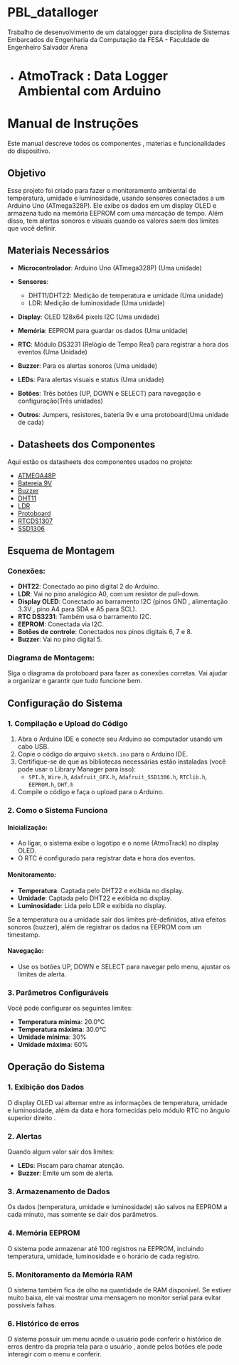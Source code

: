 # PBL_datalloger
Trabalho de desenvolvimento de um datalogger para disciplina de Sistemas Embarcados de Engenharia da Computação da FESA - Faculdade de Engenheiro Salvador Arena
- # AtmoTrack : Data Logger Ambiental com Arduino

# Manual de Instruções 

Este manual descreve todos os componentes , materias e funcionalidades do dispositivo.

## Objetivo

Esse projeto foi criado para fazer o monitoramento ambiental de temperatura, umidade e luminosidade, usando sensores conectados a um Arduino Uno (ATmega328P). Ele exibe os dados em um display OLED e armazena tudo na memória EEPROM com uma marcação de tempo. Além disso, tem alertas sonoros e visuais quando os valores saem dos limites que você definir.

## Materiais Necessários

- **Microcontrolador**: Arduino Uno (ATmega328P) (Uma unidade)
- **Sensores**:
  - DHT11/DHT22: Medição de temperatura e umidade (Uma unidade)
  - LDR: Medição de luminosidade (Uma unidade)
- **Display**: OLED 128x64 pixels I2C (Uma unidade)
- **Memória**: EEPROM para guardar os dados (Uma unidade)
- **RTC**: Módulo DS3231 (Relógio de Tempo Real) para registrar a hora dos eventos (Uma Unidade)
- **Buzzer**: Para os alertas sonoros (Uma unidade)
- **LEDs**: Para alertas visuais e status (Uma unidade) 
- **Botões**: Três botões (UP, DOWN e SELECT) para navegação e configuração(Três unidades)
- **Outros**: Jumpers, resistores, bateria 9v e uma protoboard(Uma unidade de cada)
  
- ## Datasheets dos Componentes

Aqui estão os datasheets dos componentes usados no projeto:

- [ATMEGA48P](Datasheets/Datasheet-ATMEGA48P.PDF)
- [Batereia 9V](Datasheets/Datasheet-Bateria9V.pdf)
- [Buzzer](Datasheets/Datasheet-Buzzer.pdf)
- [DHT11](Datasheets/Datasheet-DHT11.PDF)
- [LDR](Datasheets/Datasheet-LDR.pdf)
- [Protoboard](Datasheets/Datasheet-Protoboard.pdf)
- [RTCDS1307](Datasheets/Datasheet-RTCDS1307.PDF)
- [SSD1306](Datasheets/Datasheet-SSD1306.PDF)

## Esquema de Montagem

### Conexões:

- **DHT22**: Conectado ao pino digital 2 do Arduino.
- **LDR**: Vai no pino analógico A0, com um resistor de pull-down.
- **Display OLED**: Conectado ao barramento I2C (pinos GND , alimentação 3.3V , pino A4 para SDA e A5 para SCL).
- **RTC DS3231**: Também usa o barramento I2C.
- **EEPROM**: Conectada via I2C.
- **Botões de controle**: Conectados nos pinos digitais 6, 7 e 8.
- **Buzzer**: Vai no pino digital 5.

### Diagrama de Montagem:

Siga o diagrama da protoboard para fazer as conexões corretas. Vai ajudar a organizar e garantir que tudo funcione bem.

## Configuração do Sistema

### 1. Compilação e Upload do Código

1. Abra o Arduino IDE e conecte seu Arduino ao computador usando um cabo USB.
2. Copie o código do arquivo `sketch.ino` para o Arduino IDE.
3. Certifique-se de que as bibliotecas necessárias estão instaladas (você pode usar o Library Manager para isso):
   - `SPI.h`, `Wire.h`, `Adafruit_GFX.h`, `Adafruit_SSD1306.h`, `RTClib.h`, `EEPROM.h`, `DHT.h`
4. Compile o código e faça o upload para o Arduino.

### 2. Como o Sistema Funciona

#### Inicialização:

- Ao ligar, o sistema exibe o logotipo e o nome (AtmoTrack) no display OLED.
- O RTC é configurado para registrar data e hora dos eventos.

#### Monitoramento:

- **Temperatura**: Captada pelo DHT22 e exibida no display.
- **Umidade**: Captada pelo DHT22 e exibida no display.
- **Luminosidade**: Lida pelo LDR e exibida no display.

Se a temperatura ou a umidade sair dos limites pré-definidos, ativa efeitos sonoros (buzzer), além de registrar os dados na EEPROM com um timestamp.

#### Navegação:

- Use os botões UP, DOWN e SELECT para navegar pelo  menu,  ajustar os limites de alerta.

### 3. Parâmetros Configuráveis

Você pode configurar os seguintes limites:

- **Temperatura mínima**: 20.0°C
- **Temperatura máxima**: 30.0°C
- **Umidade mínima**: 30%
- **Umidade máxima**: 60%

## Operação do Sistema

### 1. Exibição dos Dados

O display OLED vai alternar entre as informações de temperatura, umidade e luminosidade, além da data e hora fornecidas pelo módulo RTC no ângulo superior direito .

### 2. Alertas

Quando algum valor sair dos limites:

- **LEDs**: Piscam para chamar atenção.
- **Buzzer**: Emite um som de alerta.

### 3. Armazenamento de Dados

Os dados (temperatura, umidade e luminosidade) são salvos na EEPROM a cada minuto, mas somente se dair dos parâmetros.

### 4. Memória EEPROM

O sistema pode armazenar até 100 registros na EEPROM, incluindo temperatura, umidade, luminosidade e o horário de cada registro.

### 5. Monitoramento da Memória RAM

O sistema também fica de olho na quantidade de RAM disponível. Se estiver muito baixa, ele vai mostrar uma mensagem no monitor serial para evitar possíveis falhas.

### 6. Histórico de erros

O sistema possuir um menu aonde o usuário pode conferir o histórico de erros dentro da propria tela para o usuário , aonde pelos botões ele pode interagir com o menu e conferir.

